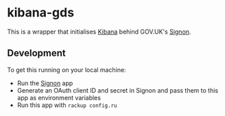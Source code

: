 # kibana-gds

This is a wrapper that initialises [Kibana][] behind GOV.UK's [Signon][].

## Development

To get this running on your local machine:

- Run the [Signon][] app
- Generate an OAuth client ID and secret in Signon and pass them to this
  app as environment variables
- Run this app with `rackup config.ru`

[Kibana]: https://www.elastic.co/products/kibana
[Signon]: https://github.com/alphagov/signonotron2/

